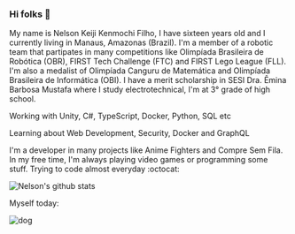 ### Hi folks 👋

My name is Nelson Keiji Kenmochi Filho, I have sixteen years old and I currently living in Manaus, Amazonas (Brazil). I'm a member of a robotic team that partipates in many competitions like Olimpíada Brasileira de Robótica (OBR), FIRST Tech Challenge (FTC) and FIRST Lego League (FLL). I'm also a medalist of Olimpíada Canguru de Matemática and Olimpíada Brasileira de Informática (OBI). I have a merit scholarship in SESI Dra. Êmina Barbosa Mustafa where I study electrotechnical, I'm at 3° grade of high school.

Working with Unity, C#, TypeScript, Docker, Python, SQL etc

Learning about Web Development, Security, Docker and GraphQL

I'm a developer in many projects like Anime Fighters and Compre Sem Fila. In my free time, I'm always playing video games or programming some stuff. Trying to code almost everyday :octocat:

![Nelson's github stats](https://github-readme-stats.vercel.app/api?username=NKKFu&show_icons=true&count_private=true&theme=cobalt)

Myself today:

![dog](https://user-images.githubusercontent.com/59903312/133368723-4aef1907-9b81-47b2-85a4-8d73686646fd.png)

